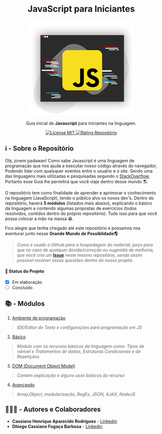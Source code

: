 <h1 align="center"> 
	 JavaScript para Iniciantes
</h1>

<p align="center">
  <img alt="Logotipo do JavaScript com alguns elementos artísticos" src=".github/BannerReadme.png" width="350px">

  <p align="center">Guia inicial de <strong>Javascript</strong> para iniciantes na linguagem.</p>
  <p align="center">
    <a href="https://opensource.org/licenses/MIT">
      <img src="https://img.shields.io/github/license/kszinhu/JavaScript4Noobs" alt="License MIT">
      <img src="https://img.shields.io/github/stars/kszinhu/JavaScript4Noobs" alt="Rating Repositório">
    </a>
  </p>

## ℹ - Sobre o Repositório

  <p>Olá, jovem padawan! Como sabe Javascript é uma linguagem de programação que nos ajuda a executar nosso código através do navegador, Podendo lidar com quaisquer eventos entre o usuário e o site. Sendo uma das linguagens mais utilizadas e pesquisadas segundo o <a href="http://pt.stackoverflow.com/">StackOverflow</a>, Portanto esse Guia lhe permitirá que você viaje dentro desse mundo 🌎.</p>
  <p>O repositório tem como finalidade de aprender e aprimorar o conhecimento na linguagem (JavaScript), tendo o público alvo os novos dev's. Dentro do repositório, haverá <strong>5 módulos</strong> (listados mais abaixo), explicando o básico da linguagem e contendo algumas propostas de exercícios (todos resolvidos, contidos dentro do próprio repositório). Tudo isso para que você possa colocar a mão na massa 😁.</p>
  <p>Fico alegre que tenha chegado até este repositório e possamos nos aventurar junto nesse <strong>Grande Mundo de Possiblidade🌎</strong></p>

>_Como é usado o Github para a hospedagem do material, peço para que no caso de qualquer dúvida/correção ou sugestão de melhoria, que você cria um [**Issue**](https://github.com/kszinhu/JavaScript4Noobs/issues) neste mesmo repositório, sendo assim possível resolver essas questões dentro do nosso projeto._

#### 🔔 Status do Projeto

- [x] Em elaboração
- [ ] Concluído

## 📚 - Módulos

1. [Ambiente de programação](https://github.com/kszinhu/JavaScript4Noobs/blob/main/Ambiente/Ambiente.md)
>_IDE/Editor de Texto e configurações para programação em JS_
2. [Básico](Url)
>_Módulo com os recursos básicos da linguagem como: Tipos de várivel e Tratamentos de dados, Estruturas Condicionais e de Repetições_
3. [DOM (Document Object Model)](Url)
>_Contém explicação e alguns usos básicos do recurso_
4. [Avançando](Url)
>_Array,Object, modularização, RegEx, JSON, AJAX, NodeJS_

## 👨🏽‍💻 - Autores e Colaboradores

- **Cassiano Henrique Aparecido Rodrigues** - [Linkedin](https://www.linkedin.com/in/cassiano-rodrigues-28bb8b16a/)
- **Dhiego Cassiano Fogaça Barbosa** - [Linkedin](https://www.linkedin.com/in/modscleo4/)
